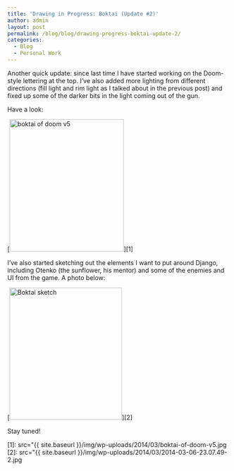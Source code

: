 ```yaml
---
title: 'Drawing in Progress: Boktai (Update #2)'
author: admin
layout: post
permalink: /blog/blog/drawing-progress-boktai-update-2/
categories:
  - Blog
  - Personal Work
---
```

Another quick update: since last time I have started working on the Doom-style lettering at the top. I&#8217;ve also added more lighting from different directions (fill light and rim light as I talked about in the previous post) and fixed up some of the darker bits in the light coming out of the gun.

Have a look:

[<img src="{{ site.baseurl }}/img/wp-uploads/2014/03/boktai-of-doom-v5-259x300.jpg" alt="boktai of doom v5" width="259" height="300" class="aligncenter size-medium wp-image-263" />][1]

<!--more More after the break -->

I&#8217;ve also started sketching out the elements I want to put around Django, including Otenko (the sunflower, his mentor) and some of the enemies and UI from the game. A photo below:

[<img src="{{ site.baseurl }}/img/wp-uploads/2014/03/2014-03-06-23.07.49-2-255x300.jpg" alt="Boktai sketch" width="255" height="300" class="aligncenter size-medium wp-image-262" />][2]

Stay tuned!

 [1]: src="{{ site.baseurl }}/img/wp-uploads/2014/03/boktai-of-doom-v5.jpg
 [2]: src="{{ site.baseurl }}/img/wp-uploads/2014/03/2014-03-06-23.07.49-2.jpg